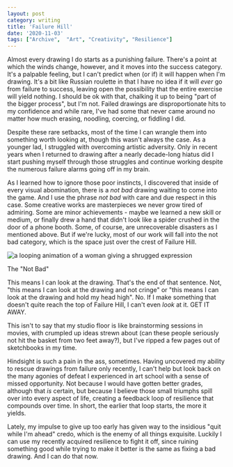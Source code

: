 ```yaml
---
layout: post
category: writing
title: 'Failure Hill'
date: '2020-11-03'
tags: ["Archive",  "Art", "Creativity", "Resilience"]
---
```


Almost every drawing I do starts as a punishing failure. There's a point at which the winds change, however, and it moves into the success category. It's a palpable feeling, but I can't predict when (or if) it will happen when I'm drawing. It's a bit like Russian roulette in that I have no idea if it will _ever_ go from failure to success, leaving open the possibility that the entire exercise will yield nothing. I should be ok with that, chalking it up to being "part of the bigger process", but I'm not. Failed drawings are disproportionate hits to my confidence and while rare, I've had some that never came around no matter how much erasing, noodling, coercing, or fiddling I did.

<!--more-->

Despite these rare setbacks, most of the time I can wrangle them into something worth looking at, though this wasn't always the case. As a younger lad, I struggled with overcoming artistic adversity. Only in recent years when I returned to drawing after a nearly decade-long hiatus did I start pushing myself through those struggles and continue working despite the numerous failure alarms going off in my brain.

As I learned how to ignore those poor instincts, I discovered that inside of every visual abomination, there is a _not bad_ drawing waiting to come into the game. And I use the phrase _not bad_ with care and due respect in this case. Some creative works are masterpieces we never grow tired of admiring. Some are minor achievements - maybe we learned a new skill or medium, or finally drew a hand that didn't look like a spider crushed in the door of a phone booth. Some, of course, are unrecoverable disasters as I mentioned above. But if we're lucky, most of our work will fall into the not bad category, which is the space just over the crest of Failure Hill.

<img alt="a looping animation of a woman giving a shrugged expression" class="container-bg on-white" style="display: block; margin-left: auto; margin-right: auto;" src="https://media.giphy.com/media/11wqqxRxm0uoY8/source.gif" />

<p class="caption">The "Not Bad"</p>

This means I can look at the drawing. That's the end of that sentence. Not, "this means I can look at the drawing and not cringe" or "this means I can look at the drawing and hold my head high". No. If I make something that doesn't quite reach the top of Failure Hill, I can't even _look_ at it. GET IT AWAY.

This isn't to say that my studio floor is like brainstorming sessions in movies, with crumpled up ideas strewn about (can these people seriously not hit the basket from two feet away?), but I've ripped a few pages out of sketchbooks in my time.

Hindsight is such a pain in the ass, sometimes. Having uncovered my ability to rescue drawings from failure only recently, I can't help but look back on the many agonies of defeat I experienced in art school with a sense of missed opportunity. Not because I would have gotten better grades, although that _is_ certain, but because I believe those small triumphs spill over into every aspect of life, creating a feedback loop of resilience that compounds over time. In short, the earlier that loop starts, the more it yields.

Lately, my impulse to give up too early has given way to the insidious "quit while I'm ahead" credo, which is the enemy of all things exquisite. Luckily I can use my recently acquired resilience to fight it off, since ruining something good while trying to make it better is the same as fixing a bad drawing. And I can do that now.
